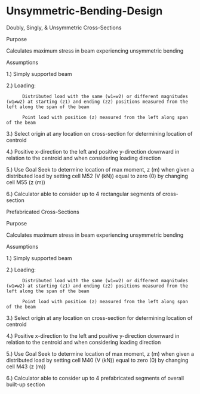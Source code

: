 # Unsymmetric-Bending-Design

Doubly, Singly, & Unsymmetric Cross-Sections

Purpose

Calculates maximum stress in beam experiencing unsymmetric bending

Assumptions

1.) Simply supported beam

2.) Loading:

          Distributed load with the same (w1=w2) or different magnitudes (w1≠w2) at starting (z1) and ending (z2) positions measured from the left along the span of the beam
          
          Point load with position (z) measured from the left along span of the beam
          
3.) Select origin at any location on cross-section for determining location of centroid

4.) Positive x-direction to the left and positive y-direction downward in relation to the centroid and when considering loading direction

5.) Use Goal Seek to determine location of max moment, z (m) when given a distributed load by setting cell M52 (V (kN)) equal to zero (0) by changing cell M55 (z (m))

6.) Calculator able to consider up to 4 rectangular segments of cross-section


Prefabricated Cross-Sections

Purpose

Calculates maximum stress in beam experiencing unsymmetric bending

Assumptions

1.) Simply supported beam

2.) Loading:

          Distributed load with the same (w1=w2) or different magnitudes (w1≠w2) at starting (z1) and ending (z2) positions measured from the left along the span of the beam
          
          Point load with position (z) measured from the left along span of the beam
          
3.) Select origin at any location on cross-section for determining location of centroid

4.) Positive x-direction to the left and positive y-direction downward in relation to the centroid and when considering loading direction

5.) Use Goal Seek to determine location of max moment, z (m) when given a distributed load by setting cell M40 (V (kN)) equal to zero (0) by changing cell M43 (z (m))

6.) Calculator able to consider up to 4 prefabricated segments of overall built-up section

